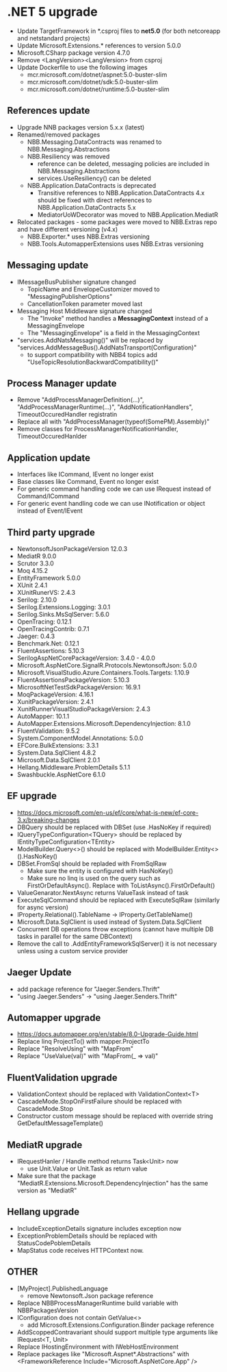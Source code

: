 # .NET 5 upgrade
* Update TargetFramework in *.csproj files to **net5.0** (for both netcoreapp and netstandard projects)
* Update Microsoft.Extensions.*  references to version 5.0.0
* Microsoft.CSharp package version 4.7.0
* Remove \<LangVersion\>\<LangVersion\> from csproj
* Update Dockerfile to use the following images
  * mcr.microsoft.com/dotnet/aspnet:5.0-buster-slim
  * mcr.microsoft.com/dotnet/sdk:5.0-buster-slim
  * mcr.microsoft.com/dotnet/runtime:5.0-buster-slim

## References update 
* Upgrade NNB packages version 5.x.x (latest)
* Renamed/removed packages
  * NBB.Messaging.DataContracts was renamed to NBB.Messaging.Abstractions
  * NBB.Resiliency was removed 
    * reference can be deleted, messaging policies are included in NBB.Messaging.Abstractions
    * services.UseResiliency() can be deleted
  * NBB.Application.DataContracts is deprecated
    * Transitive references to NBB.Application.DataContracts 4.x should be fixed with direct references to NBB.Application.DataContracts 5.x
    * MediatorUoWDecorator was moved to NBB.Application.MediatR
* Relocated packages - some packages were moved to NBB.Extras repo and have different versioning (v4.x)
  * NBB.Exporter.* uses NBB.Extras versioning
  * NBB.Tools.AutomapperExtensions uses NBB.Extras versioning


## Messaging update
* IMessageBusPublisher signature changed
  * TopicName and EnvelopeCustomizer moved to "MessagingPublisherOptions"
  * CancellationToken parameter moved last
* Messaging Host Middleware signature changed
  * The "Invoke" method handles a **MessagingContext** instead of a MessagingEnvelope
  * The "MessagingEnvelope" is a field in the MessagingContext
* "services.AddNatsMessaging()" will be replaced by "services.AddMessageBus().AddNatsTransport(Configuration)"
  * to support compatibility with NBB4 topics add "UseTopicResolutionBackwardCompatibility()"

## Process Manager update
* Remove "AddProcessManagerDefinition(...)", "AddProcessManagerRuntime(...)", "AddNotificationHandlers", TimeoutOccuredHandler registratin
* Replace all with "AddProcessManager(typeof(SomePM).Assembly)"
* Remove classes for ProcessManagerNotificationHandler, TimeoutOccuredHanlder


## Application update
* Interfaces like ICommand, IEvent no longer exist
* Base classes like Command, Event no longer exist
* For generic command handling code we can use IRequest instead of Command/ICommand
* For generic event handling code we can use INotification or object instead of Event/IEvent

## Third party upgrade
* NewtonsoftJsonPackageVersion 12.0.3
* MediatR 9.0.0
* Scrutor 3.3.0
* Moq 4.15.2
* EntityFramework 5.0.0
* XUnit 2.4.1
* XUnitRunerVS: 2.4.3
* Serilog: 2.10.0
* Serilog.Extensions.Logging: 3.0.1
* Serilog.Sinks.MsSqlServer: 5.6.0
* OpenTracing: 0.12.1
* OpenTracingContrib: 0.7.1
* Jaeger: 0.4.3
* Benchmark.Net: 0.12.1
* FluentAssertions: 5.10.3
* SerilogAspNetCorePackageVersion: 3.4.0 - 4.0.0
* Microsoft.AspNetCore.SignalR.Protocols.NewtonsoftJson: 5.0.0
* Microsoft.VisualStudio.Azure.Containers.Tools.Targets: 1.10.9
* FluentAssertionsPackageVersion: 5.10.3
* MicrosoftNetTestSdkPackageVersion:  16.9.1
* MoqPackageVersion: 4.16.1
* XunitPackageVersion: 2.4.1
* XunitRunnerVisualStudioPackageVersion: 2.4.3
* AutoMapper: 10.1.1
* AutoMapper.Extensions.Microsoft.DependencyInjection: 8.1.0
* FluentValidation: 9.5.2
* System.ComponentModel.Annotations: 5.0.0
* EFCore.BulkExtensions: 3.3.1
* System.Data.SqlClient 4.8.2
* Microsoft.Data.SqlClient 2.0.1
* Hellang.Middleware.ProblemDetails 5.1.1
* Swashbuckle.AspNetCore 6.1.0

## EF upgrade
* https://docs.microsoft.com/en-us/ef/core/what-is-new/ef-core-3.x/breaking-changes
* DBQuery should be replaced with DBSet (use .HasNoKey if required)
* IQueryTypeConfiguration\<TQuery\> should be replaced by IEntityTypeConfiguration\<TEntity\>
* ModelBuilder.Query\<\>() should be replaced with ModelBuilder.Entity\<\>().HasNoKey()
* DBSet.FromSql should be repladed with FromSqlRaw
  * Make sure the entity is configured with HasNoKey()
  * Make sure no linq is used on the query such as FirstOrDefaultAsync(). Replace with ToListAsync().FirstOrDefault()
* ValueGenarator.NextAsync returns ValueTask instead of task
* ExecuteSqlCommand should be replaced with ExecuteSqlRaw (similarly for async version)
* IProperty.Relational().TableName -> IProperty.GetTableName()
* Microsoft.Data.SqlClient is used instead of System.Data.SqlClient
* Concurrent DB operations throw exceptions (cannot have multiple DB tasks in parallel for the same DBContext)
* Remove the call to .AddEntityFrameworkSqlServer() it is not necessary unless using a custom service provider

## Jaeger Update
* add package reference for "Jaeger.Senders.Thrift"
* "using Jaeger.Senders" -> "using Jaeger.Senders.Thrift"

## Automapper upgrade
* https://docs.automapper.org/en/stable/8.0-Upgrade-Guide.html
* Replace linq ProjectTo() with mapper.ProjectTo
* Replace "ResolveUsing" with "MapFrom"
* Replace "UseValue(val)" with "MapFrom(_ => val)"

## FluentValidation upgrade
* ValidationContext should be replaced with ValidationContext\<T\>
* CascadeMode.StopOnFirstFailure should be replaced with CascadeMode.Stop
* Constructor custom message should be replaced with override string GetDefaultMessageTemplate()

## MediatR upgrade
* IRequestHanler / Handle method returns Task\<Unit\> now
  * use Unit.Value or Unit.Task as return value
* Make sure that the package "MediatR.Extensions.Microsoft.DependencyInjection" has the same version as "MediatR"

## Hellang upgrade
* IncludeExceptionDetails signature includes exception now
* ExceptionProblemDetails should be replaced with StatusCodePoblemDetails
* MapStatus code receives HTTPContext now.

## OTHER
* [MyProject].PublishedLanguage
  * remove Newtonsoft.Json package reference
* Replace NBBProcessManagerRuntime build variable with NBBPackagesVersion
* IConfiguration does not contain GetValue\<\>
  * add Microsoft.Extensions.Configuration.Binder package reference
* AddScoppedContravariant should support multiple type arguments like IRequest\<T, Unit\>
* Replace IHostingEnvironment with IWebHostEnvironment 
* Replace packages like "Microsoft.Aspnet*.Abstractions" with \<FrameworkReference Include="Microsoft.AspNetCore.App" /\>
